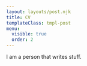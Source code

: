 ```yaml
---
layout: layouts/post.njk
title: CV
templateClass: tmpl-post
menu:
  visible: true
  order: 2
---
```


I am a person that writes stuff.
